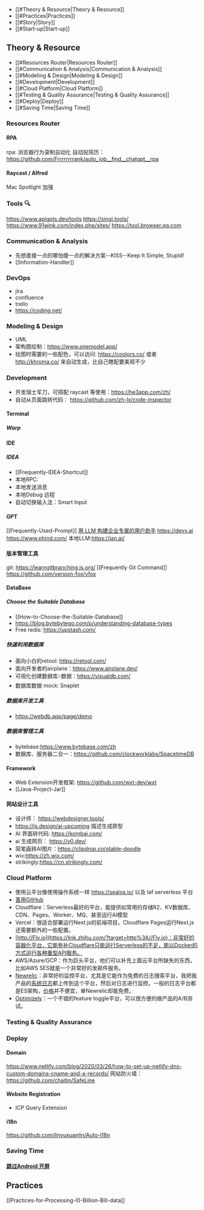 - [[#Theory & Resource|Theory & Resource]]
- [[#Practices|Practices]]
- [[#Story|Story]]
- [[#Start-up|Start-up]]

## Theory & Resource
- [[#Resources Router|Resources Router]]
- [[#Communication & Analysis|Communication & Analysis]]
- [[#Modeling & Design|Modeling & Design]]
- [[#Development|Development]]
- [[#Cloud Platform|Cloud Platform]]
- [[#Testing & Quality Assurance|Testing & Quality Assurance]]
- [[#Deploy|Deploy]]
- [[#Saving Time|Saving Time]]


### Resources Router
#### RPA
rpa: 浏览器行为录制自动化
自动投简历： https://github.com/Frrrrrrrrank/auto_job__find__chatgpt__rpa

#### Raycast / Alfred
Mac Spotlight 加强

### Tools 🔍
https://www.apigpts.dev/tools
https://sinqi.tools/
https://www.91wink.com/index.php/sites/
https://tool.browser.qq.com
### Communication & Analysis
- 先想直接一点的哪怕傻一点的解决方案--KISS--Keep It Simple, Stupid!
- [[Information-Handler]]
### DevOps
- jira
- confluence
- trello
- https://coding.net/
### Modeling & Design
- UML
- 架构图绘制：https://www.onemodel.app/
- 绘图时需要的一些配色，可以访问: https://coolors.co/ 或者 http://khroma.co/ 来自动生成，比自己瞎配要美观不少
### Development
- 开发瑞士军刀，可搭配 raycast 等使用：https://he3app.com/zh/
- 自动从页面跳转代码： https://github.com/zh-lx/code-inspector
#### Terminal
##### Warp

#### IDE
##### IDEA
- [[Frequently-IDEA-Shortcut]]
- 本地RPC:
- 本地发送消息
- 本地Debug 远程
- 自动切换输入法：Smart Input
#### GPT
[[Frequently-Used-Prompt]]
[用 LLM 构建企业专属的用户助手](https://mp.weixin.qq.com/s/bpeszhmyMC_aRHt1fb0NLA)
https://devv.ai
https://www.phind.com/
本地LLM:https://jan.ai/
#### 版本管理工具
git: https://learngitbranching.js.org/
[[Frequently Git Command]]
https://github.com/version-fox/vfox
#### DataBase
##### Choose the Suitable Database
- [[How-to-Choose-the-Suitable-Database]]
- https://blog.bytebytego.com/p/understanding-database-types
- Free redis: https://upstash.com/
##### 快速利用数据库
- 面向小白的retool: https://retool.com/
- 面向开发者的airplane：https://www.airplane.dev/
- 可视化创建数据库🀄️数据：https://visualdb.com/
- 数据库数据 mock: Snaplet 
##### 数据库开发工具
- https://webdb.app/page/demo
##### 数据库管理工具
- bytebase:https://www.bytebase.com/zh
- 数据库、服务器二合一：https://github.com/clockworklabs/SpacetimeDB
#### Framework
- Web Extension开发框架: https://github.com/wxt-dev/wxt
- [[Java-Project-Jar]]
#### 网站设计工具
- 设计师： https://webdesigner.tools/
- https://js.design/ai-upcoming 描述生成原型
- AI 界面转代码: https://kombai.com/
- ai 生成网页： https://v0.dev/
- 简笔画转AI图片：https://clipdrop.co/stable-doodle
- wix:https://zh.wix.com/
- strikingly:https://cn.strikingly.com/
### Cloud Platform
- 使用云平台像使用操作系统一样 https://sealos.io/ 以及 laf serverless 平台
- [善用GitHub](https://link.zhihu.com/?target=https%3A//www.bmpi.dev/self/use-github-better/)
- Cloudflare：Serverless最好的平台，能提供如常用的存储R2、KV数据库、CDN、Pages、Worker、MQ、甚至运行AI模型
- Vercel：很适合部署运行Next.js的前端项目，Cloudflare Pages运行Next.js还需要额外的一些配置。
- [http://Fly.io](https://link.zhihu.com/?target=http%3A//Fly.io)：非常好的容器化平台，它能弥补Cloudflare只能运行Serverless的不足，能以Docker的方式运行各种重型API服务。
- AWS/Azure/GCP：作为巨头平台，他们可以补充上面云平台所缺失的东西，比如AWS SES就是一个非常好的发邮件服务。
- [Newrelic](https://link.zhihu.com/?target=https%3A//newrelic.com/)：非常好的监控平台，尤其是它能作为免费的日志搜索平台，我把我产品的[系统日志](https://www.zhihu.com/search?q=%E7%B3%BB%E7%BB%9F%E6%97%A5%E5%BF%97&search_source=Entity&hybrid_search_source=Entity&hybrid_search_extra=%7B%22sourceType%22%3A%22answer%22%2C%22sourceId%22%3A3249282055%7D)都上传到这个平台，然后对日志进行监控。一般的日志平台都是ES架构，[价格](https://www.zhihu.com/search?q=%E4%BB%B7%E6%A0%BC&search_source=Entity&hybrid_search_source=Entity&hybrid_search_extra=%7B%22sourceType%22%3A%22answer%22%2C%22sourceId%22%3A3249282055%7D)并不便宜，单Newrelic却能免费。
- [Optimizely](https://link.zhihu.com/?target=https%3A//www.optimizely.com/)：一个不错的feature toggle平台，可以很方便的做产品的A/B测试。
### Testing & Quality Assurance

### Deploy
#### Domain
https://www.netlify.com/blog/2020/03/26/how-to-set-up-netlify-dns-custom-domains-cname-and-a-records/
网站防火墙：https://github.com/chaitin/SafeLine
#### Website Registration

- ICP Query Extension
#### i18n
https://github.com/linyuxuanlin/Auto-i18n
### Saving Time
#### [跳过Android 开屏](https://github.com/zfdang/Android-Touch-Helper)

## Practices
[[Practices-for-Processing-l0-Billion-Bill-data]]
